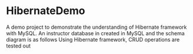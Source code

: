 # HibernateDemo
A demo project to demonstrate the understanding of Hibernate framework with MySQL.
An instructor database in created in MySQL and the schema diagram is as follows
Using Hibernate framework, CRUD operations are tested out
